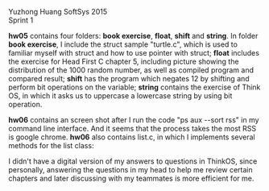 Yuzhong Huang
SoftSys 2015  
Sprint 1

**hw05** contains four folders: **book exercise**, **float**, **shift** and **string**. In folder **book exercise**, I include the struct sample "turtle.c", which is used to familiar myself with struct and how to use pointer with struct; **float** includes the exercise for Head First C chapter 5, including picture showing the distribution of the 1000 random number, as well as compiled program and compared result; **shift** has the program which negates 12 by shifting and perform bit operations on the variable; **string** contains the exercise of Think OS, in which it asks us to uppercase a lowercase string by using bit operation.

**hw06** contains an screen shot after I run the code "ps aux --sort rss" in my command line interface. And it seems that the process takes the most RSS is google chrome. **hw06** also contains list.c, in which I implements several methods for the list class: 

I didn't have a digital version of my answers to questions in ThinkOS, since personally, answering the questions in my head to help me review certain chapters and later discussing with my teammates is more efficient for me.